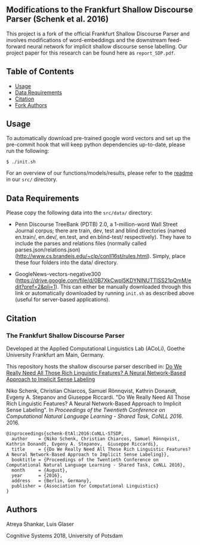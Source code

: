 ## Modifications to the Frankfurt Shallow Discourse Parser (Schenk et al. 2016)

This project is a fork of the official Frankfurt Shallow Discourse Parser and involves modifications of word-embeddings and the downstream feed-forward neural network for implicit shallow discourse sense labelling. Our project paper for this research can be found here as `report_SDP.pdf`.

## Table of Contents
* [Usage](#Usage)
* [Data Requirements](#Data-Requirements)
* [Citation](#Citation)
* [Fork Authors](#Authors)

## Usage

To automatically download pre-trained google word vectors and set up the pre-commit hook that will keep python dependencies up-to-date, please run the following:

```shell
$ ./init.sh
```

For an overview of our functions/models/results, please refer to the [readme](src/README.md) in our `src/` directory.

## Data Requirements

Please copy the following data into the `src/data/` directory:

* Penn Discourse TreeBank (PDTB) 2.0, a 1-million-word Wall Street Journal corpus; there are train, dev, test and blind directories (named en.train/, en.dev/, en.test, and en.blind-test/ respectively). They have to include the parses and relations files (normally called parses.json/relations.json) (http://www.cs.brandeis.edu/~clp/conll16st/rules.html). Simply, place these four folders into the data/ directory.

* GoogleNews-vectors-negative300 (https://drive.google.com/file/d/0B7XkCwpI5KDYNlNUTTlSS21pQmM/edit?pref=2&pli=1). This can either be manually downloaded through this link or automatically downloaded by running `init.sh` as described above (useful for server-based applications).

## Citation
### The Frankfurt Shallow Discourse Parser

Developed at the Applied Computational Linguistics Lab (ACoLi), Goethe University Frankfurt am Main, Germany.

This repository hosts the shallow discourse parser described in: [Do We Really Need All Those Rich Linguistic Features? A Neural Network-Based Approach to Implicit Sense Labeling](http://aclweb.org/anthology/K16-2005)

Niko Schenk, Christian Chiarcos, Samuel Rönnqvist, Kathrin Donandt, Evgeny A. Stepanov and Giuseppe Riccardi. "Do We Really Need All Those Rich Linguistic Features? A Neural Network-Based Approach to Implicit Sense Labeling". In *Proceedings of the Twentieth Conference on Computational Natural Language Learning - Shared Task, CoNLL 2016*. 2016.

```
@inproceedings{schenk-EtAl:2016:CoNLL-STSDP,
  author    = {Niko Schenk, Christian Chiarcos, Samuel Rönnqvist, Kathrin Donandt, Evgeny A. Stepanov,  Giuseppe Riccardi},
  title     = {{Do We Really Need All Those Rich Linguistic Features? A Neural Network-Based Approach to Implicit Sense Labeling}},
  booktitle = {Proceedings of the Twentieth Conference on Computational Natural Language Learning - Shared Task, CoNLL 2016},
  month     = {August},
  year      = {2016},
  address   = {Berlin, Germany},
  publisher = {Association for Computational Linguistics}
}
```

## Authors

Atreya Shankar, Luis Glaser

Cognitive Systems 2018, University of Potsdam
